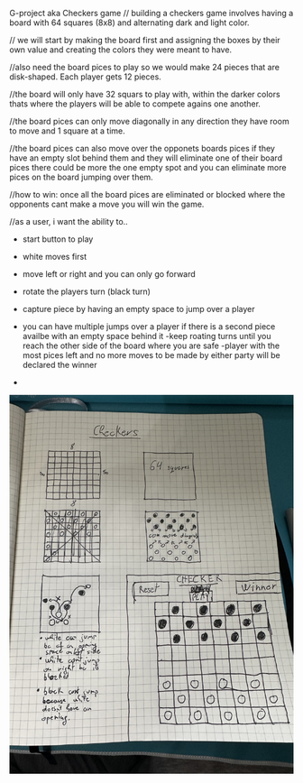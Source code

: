 G-project aka Checkers game
// building a checkers game involves having a board with 64 squares (8x8) and alternating dark and light color.

// we will start by making the board first and assigning the boxes by their own value and creating the colors they were meant to have.

//also need the board pices to play so we would make 24 pieces that are disk-shaped. Each player gets 12 pieces.

//the board will only have 32 squars to play with, within the darker colors thats where the players will be able to compete agains one another.

//the board pices can only move diagonally in any direction they have room to move and 1 square at a time.

//the board pices can also move over the opponets boards pices if they have an empty slot behind them and they will eliminate one of their board pices there could be more the one empty spot and you can eliminate more pices on the board jumping over them. 

//how to win: once all the board pices are eliminated or blocked where the opponents cant make a move you will win the game.


//as a user, i want the ability to..

- start button to play
- white moves first
- move left or right and you can only go forward 
- rotate the players turn (black turn)
- capture piece by having an empty space to jump over a player
- you can have multiple jumps over a player if there is a second piece availbe with an empty space behind it 
-keep roating turns until you reach the other side of the board where you are safe
-player with the most pices left and no more moves to be made by either party will be declared the winner

-





![screenshot](IMG_8853.jpg)
